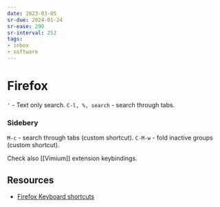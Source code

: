 ```yaml
---
date: 2023-03-05
sr-due: 2024-01-24
sr-ease: 290
sr-interval: 252
tags:
- inbox
- software
---
```


# Firefox

`'` - Text only search.
`C-l, %, search` - search through tabs.

### Sidebery

`M-c` - search through tabs (custom shortcut).
`C-M-w` - fold inactive groups (custom shortcut).

Check also [[Vimium]] extension keybindings.

## Resources

- [Firefox Keyboard shortcuts](https://support.mozilla.org/en-US/kb/keyboard-shortcuts-perform-firefox-tasks-quickly)

